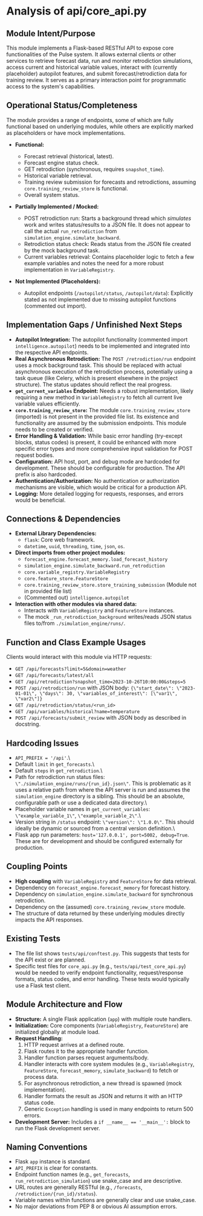 # Analysis of api/core_api.py

## Module Intent/Purpose
This module implements a Flask-based RESTful API to expose core functionalities of the Pulse system. It allows external clients or other services to retrieve forecast data, run and monitor retrodiction simulations, access current and historical variable values, interact with (currently placeholder) autopilot features, and submit forecast/retrodiction data for training review. It serves as a primary interaction point for programmatic access to the system's capabilities.

## Operational Status/Completeness
The module provides a range of endpoints, some of which are fully functional based on underlying modules, while others are explicitly marked as placeholders or have mock implementations.

- **Functional:**
    - Forecast retrieval (historical, latest).
    - Forecast engine status check.
    - GET retrodiction (synchronous, requires `snapshot_time`).
    - Historical variable retrieval.
    - Training review submission for forecasts and retrodictions, assuming `core.training_review_store` is functional.
    - Overall system status.

- **Partially Implemented / Mocked:**
    - POST retrodiction run: Starts a background thread which *simulates* work and writes status/results to a JSON file. It does not appear to call the actual `run_retrodiction` from `simulation_engine.simulate_backward`.
    - Retrodiction status check: Reads status from the JSON file created by the mock background task.
    - Current variables retrieval: Contains placeholder logic to fetch a few example variables and notes the need for a more robust implementation in `VariableRegistry`.

- **Not Implemented (Placeholders):**
    - Autopilot endpoints (`/autopilot/status`, `/autopilot/data`): Explicitly stated as not implemented due to missing autopilot functions (commented out import).

## Implementation Gaps / Unfinished Next Steps
- **Autopilot Integration:** The autopilot functionality (commented import `intelligence.autopilot`) needs to be implemented and integrated into the respective API endpoints.
- **Real Asynchronous Retrodiction:** The `POST /retrodiction/run` endpoint uses a mock background task. This should be replaced with actual asynchronous execution of the retrodiction process, potentially using a task queue (like Celery, which is present elsewhere in the project structure). The status updates should reflect the real progress.
- **`get_current_variables` Endpoint:** Needs a robust implementation, likely requiring a new method in `VariableRegistry` to fetch all current live variable values efficiently.
- **`core.training_review_store`:** The module `core.training_review_store` (imported) is not present in the provided file list. Its existence and functionality are assumed by the submission endpoints. This module needs to be created or verified.
- **Error Handling & Validation:** While basic error handling (try-except blocks, status codes) is present, it could be enhanced with more specific error types and more comprehensive input validation for POST request bodies.
- **Configuration:** API host, port, and debug mode are hardcoded for development. These should be configurable for production. The API prefix is also hardcoded.
- **Authentication/Authorization:** No authentication or authorization mechanisms are visible, which would be critical for a production API.
- **Logging:** More detailed logging for requests, responses, and errors would be beneficial.

## Connections & Dependencies
- **External Library Dependencies:**
    - `flask`: Core web framework.
    - `datetime`, `uuid`, `threading`, `time`, `json`, `os`.
- **Direct imports from other project modules:**
    - `forecast_engine.forecast_memory.load_forecast_history`
    - `simulation_engine.simulate_backward.run_retrodiction`
    - `core.variable_registry.VariableRegistry`
    - `core.feature_store.FeatureStore`
    - `core.training_review_store.store_training_submission` (Module not in provided file list)
    - (Commented out) `intelligence.autopilot`
- **Interaction with other modules via shared data:**
    - Interacts with `VariableRegistry` and `FeatureStore` instances.
    - The mock `_run_retrodiction_background` writes/reads JSON status files to/from `./simulation_engine/runs/`.

## Function and Class Example Usages
Clients would interact with this module via HTTP requests:
- `GET /api/forecasts?limit=5&domain=weather`
- `GET /api/forecasts/latest/all`
- `GET /api/retrodiction?snapshot_time=2023-10-26T10:00:00&steps=5`
- `POST /api/retrodiction/run` with JSON body: `{\"start_date\": \"2023-01-01\", \"days\": 30, \"variables_of_interest\": [\"var1\", \"var2\"]}`
- `GET /api/retrodiction/status/<run_id>`
- `GET /api/variables/historical?name=temperature`
- `POST /api/forecasts/submit_review` with JSON body as described in docstring.

## Hardcoding Issues
- `API_PREFIX = '/api'`.\
- Default `limit` in `get_forecasts`.\
- Default `steps` in `get_retrodiction`.\
- Path for retrodiction run status files: `\"./simulation_engine/runs/{run_id}.json\"`. This is problematic as it uses a relative path from where the API server is run and assumes the `simulation_engine` directory is a sibling. This should be an absolute, configurable path or use a dedicated data directory.\
- Placeholder variable names in `get_current_variables`: `\"example_variable_1\"`, `\"example_variable_2\"`.\
- Version string in `/status` endpoint: `\"version\": \"1.0.0\"`. This should ideally be dynamic or sourced from a central version definition.\
- Flask app run parameters: `host='127.0.0.1', port=5002, debug=True`. These are for development and should be configured externally for production.

## Coupling Points
- **High coupling** with `VariableRegistry` and `FeatureStore` for data retrieval.
- Dependency on `forecast_engine.forecast_memory` for forecast history.
- Dependency on `simulation_engine.simulate_backward` for synchronous retrodiction.
- Dependency on the (assumed) `core.training_review_store` module.
- The structure of data returned by these underlying modules directly impacts the API responses.

## Existing Tests
- The file list shows `tests/api/conftest.py`. This suggests that tests for the API exist or are planned.
- Specific test files for `core_api.py` (e.g., `tests/api/test_core_api.py`) would be needed to verify endpoint functionality, request/response formats, status codes, and error handling. These tests would typically use a Flask test client.

## Module Architecture and Flow
- **Structure:** A single Flask application (`app`) with multiple route handlers.
- **Initialization:** Core components (`VariableRegistry`, `FeatureStore`) are initialized globally at module load.
- **Request Handling:**
    1. HTTP request arrives at a defined route.
    2. Flask routes it to the appropriate handler function.
    3. Handler function parses request arguments/body.
    4. Handler interacts with core system modules (e.g., `VariableRegistry`, `FeatureStore`, `forecast_memory`, `simulate_backward`) to fetch or process data.
    5. For asynchronous retrodiction, a new thread is spawned (mock implementation).
    6. Handler formats the result as JSON and returns it with an HTTP status code.
    7. Generic `Exception` handling is used in many endpoints to return 500 errors.
- **Development Server:** Includes a `if __name__ == '__main__':` block to run the Flask development server.

## Naming Conventions
- Flask `app` instance is standard.
- `API_PREFIX` is clear for constants.
- Endpoint function names (e.g., `get_forecasts`, `run_retrodiction_simulation`) use snake_case and are descriptive.
- URL routes are generally RESTful (e.g., `/forecasts`, `/retrodiction/{run_id}/status`).
- Variable names within functions are generally clear and use snake_case.
- No major deviations from PEP 8 or obvious AI assumption errors.